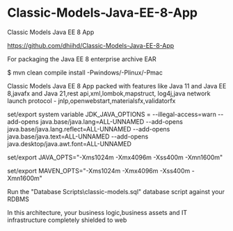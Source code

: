 # Classic-Models-Java-EE-8-App

Classic Models Java EE 8 App

https://github.com/dhiihd/Classic-Models-Java-EE-8-App

For packaging the Java EE 8 enterprise archive EAR

$ mvn clean compile install -Pwindows/-Plinux/-Pmac

Classic Models Java EE 8 App packed with features like Java 11 and Java EE 8,javafx and Java 21,rest api,xml,lombok,mapstruct,
log4j,java network launch protocol - jnlp,openwebstart,materialsfx,validatorfx

set/export system variable JDK_JAVA_OPTIONS = --illegal-access=warn --add-opens java.base/java.lang=ALL-UNNAMED --add-opens java.base/java.lang.reflect=ALL-UNNAMED --add-opens java.base/java.text=ALL-UNNAMED --add-opens java.desktop/java.awt.font=ALL-UNNAMED

set/export JAVA_OPTS="-Xms1024m -Xmx4096m -Xss400m -Xmn1600m"

set/export MAVEN_OPTS="-Xms1024m -Xmx4096m -Xss400m -Xmn1600m"

Run the "Database Scripts\classic-models.sql" database script against your RDBMS

In this architecture, your business logic,business assets and IT infrastructure
completely shielded to web